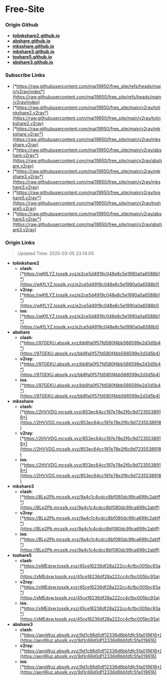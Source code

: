 # Free-Site

### Origin Github

- [**tolinkshare2.github.io**](https://github.com/tolinkshare2/tolinkshare2.github.io)
- [**abshare.github.io**](https://github.com/abshare/abshare.github.io)
- [**mksshare.github.io**](https://github.com/mksshare/mksshare.github.io)
- [**mkshare3.github.io**](https://github.com/mkshare3/mkshare3.github.io)
- [**toshare5.github.io**](https://github.com/toshare5/toshare5.github.io)
- [**abshare3.github.io**](https://github.com/abshare3/abshare3.github.io)

### Subscribe Links

- [*https://raw.githubusercontent.com/mai19950/free_site/refs/heads/main/v2ray/index*](https://raw.githubusercontent.com/mai19950/free_site/refs/heads/main/v2ray/index)
- [*https://raw.githubusercontent.com/mai19950/free_site/main/v2ray/tolinkshare2.v2ray*](https://raw.githubusercontent.com/mai19950/free_site/main/v2ray/tolinkshare2.v2ray)
- [*https://raw.githubusercontent.com/mai19950/free_site/main/v2ray/mksshare.v2ray*](https://raw.githubusercontent.com/mai19950/free_site/main/v2ray/mksshare.v2ray)
- [*https://raw.githubusercontent.com/mai19950/free_site/main/v2ray/abshare.v2ray*](https://raw.githubusercontent.com/mai19950/free_site/main/v2ray/abshare.v2ray)
- [*https://raw.githubusercontent.com/mai19950/free_site/main/v2ray/mkshare3.v2ray*](https://raw.githubusercontent.com/mai19950/free_site/main/v2ray/mkshare3.v2ray)
- [*https://raw.githubusercontent.com/mai19950/free_site/main/v2ray/toshare5.v2ray*](https://raw.githubusercontent.com/mai19950/free_site/main/v2ray/toshare5.v2ray)
- [*https://raw.githubusercontent.com/mai19950/free_site/main/v2ray/abshare3.v2ray*](https://raw.githubusercontent.com/mai19950/free_site/main/v2ray/abshare3.v2ray)

### Origin Links

> Updated Time: 2025-03-05 23:14:00

- **tolinkshare2**
  - **clash**: [*https://wKfLYZ.tosslk.xyz/e2ce5d4919c048e8c5e1990a0a6588b1*](https://wKfLYZ.tosslk.xyz/e2ce5d4919c048e8c5e1990a0a6588b1)
  - **v2ray**: [*https://wKfLYZ.tosslk.xyz/e2ce5d4919c048e8c5e1990a0a6588b1*](https://wKfLYZ.tosslk.xyz/e2ce5d4919c048e8c5e1990a0a6588b1)
  - **ios**: [*https://wKfLYZ.tosslk.xyz/e2ce5d4919c048e8c5e1990a0a6588b1*](https://wKfLYZ.tosslk.xyz/e2ce5d4919c048e8c5e1990a0a6588b1)
- **abshare**
  - **clash**: [*https://97GEKU.absslk.xyz/bb8fa0f57fd580f4bb566599e2d3d5b4*](https://97GEKU.absslk.xyz/bb8fa0f57fd580f4bb566599e2d3d5b4)
  - **v2ray**: [*https://97GEKU.absslk.xyz/bb8fa0f57fd580f4bb566599e2d3d5b4*](https://97GEKU.absslk.xyz/bb8fa0f57fd580f4bb566599e2d3d5b4)
  - **ios**: [*https://97GEKU.absslk.xyz/bb8fa0f57fd580f4bb566599e2d3d5b4*](https://97GEKU.absslk.xyz/bb8fa0f57fd580f4bb566599e2d3d5b4)
- **mksshare**
  - **clash**: [*https://2HVVDG.mcsslk.xyz/853ec64cc197e78e2f6c9d7235538918*](https://2HVVDG.mcsslk.xyz/853ec64cc197e78e2f6c9d7235538918)
  - **v2ray**: [*https://2HVVDG.mcsslk.xyz/853ec64cc197e78e2f6c9d7235538918*](https://2HVVDG.mcsslk.xyz/853ec64cc197e78e2f6c9d7235538918)
  - **ios**: [*https://2HVVDG.mcsslk.xyz/853ec64cc197e78e2f6c9d7235538918*](https://2HVVDG.mcsslk.xyz/853ec64cc197e78e2f6c9d7235538918)
- **mkshare3**
  - **clash**: [*https://BLp2Pb.mcsslk.xyz/9a4c1c4cdcc8bf080dc99ca699c2abff*](https://BLp2Pb.mcsslk.xyz/9a4c1c4cdcc8bf080dc99ca699c2abff)
  - **v2ray**: [*https://BLp2Pb.mcsslk.xyz/9a4c1c4cdcc8bf080dc99ca699c2abff*](https://BLp2Pb.mcsslk.xyz/9a4c1c4cdcc8bf080dc99ca699c2abff)
  - **ios**: [*https://BLp2Pb.mcsslk.xyz/9a4c1c4cdcc8bf080dc99ca699c2abff*](https://BLp2Pb.mcsslk.xyz/9a4c1c4cdcc8bf080dc99ca699c2abff)
- **toshare5**
  - **clash**: [*https://xMEdxw.tosslk.xyz/45ce16236df28a222cc4cfbc005bc93a*](https://xMEdxw.tosslk.xyz/45ce16236df28a222cc4cfbc005bc93a)
  - **v2ray**: [*https://xMEdxw.tosslk.xyz/45ce16236df28a222cc4cfbc005bc93a*](https://xMEdxw.tosslk.xyz/45ce16236df28a222cc4cfbc005bc93a)
  - **ios**: [*https://xMEdxw.tosslk.xyz/45ce16236df28a222cc4cfbc005bc93a*](https://xMEdxw.tosslk.xyz/45ce16236df28a222cc4cfbc005bc93a)
- **abshare3**
  - **clash**: [*https://apnWuz.absslk.xyz/9d1c68d0df12336d6bbfdfc5fa019616*](https://apnWuz.absslk.xyz/9d1c68d0df12336d6bbfdfc5fa019616)
  - **v2ray**: [*https://apnWuz.absslk.xyz/9d1c68d0df12336d6bbfdfc5fa019616*](https://apnWuz.absslk.xyz/9d1c68d0df12336d6bbfdfc5fa019616)
  - **ios**: [*https://apnWuz.absslk.xyz/9d1c68d0df12336d6bbfdfc5fa019616*](https://apnWuz.absslk.xyz/9d1c68d0df12336d6bbfdfc5fa019616)
